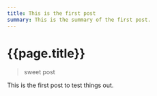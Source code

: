 ```yaml
---
title: This is the first post
summary: This is the summary of the first post.
---
```


# {{page.title}}

> sweet post

This is the first post to test things out.
